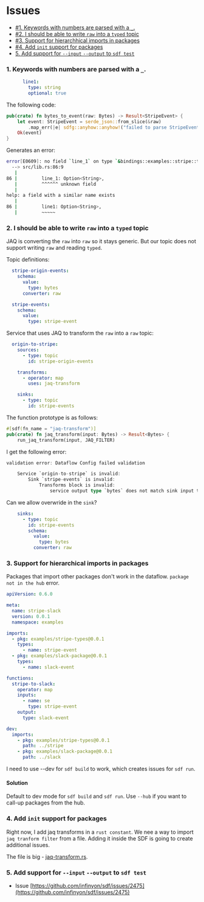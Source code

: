 # Issues

* [#1. Keywords with numbers are parsed with a `_`.](#1-keywords-with-numbers-are-parsed-with-a-_)
* [#2. I should be able to write `raw` into a `typed` topic](#2-i-should-be-able-to-write-raw-into-a-typed-topic)
* [#3. Support for hierarchhical imports in packages](#3-support-for-hierarchical-imports-in-packages)
* [#4. Add `init` support for packages](#4-add-init-support-for-packages)
* [5. Add support for `--input` `--output` to `sdf test`](#5-add-support-for---input---output-to-sdf-test)

### 1. Keywords with numbers are parsed with a `_`.

```yaml
      line1:
        type: string
        optional: true
```

The following code:
```rust
pub(crate) fn bytes_to_event(raw: Bytes) -> Result<StripeEvent> {
    let event: StripeEvent = serde_json::from_slice(&raw)
        .map_err(|e| sdfg::anyhow::anyhow!("failed to parse StripeEvent JSON: {}", e))?;
    Ok(event)
}
```

Generates an error:
```bash
error[E0609]: no field `line_1` on type `&bindings::examples::stripe::types::Address`
  --> src/lib.rs:86:9
   |
86 |         line_1: Option<String>,
   |         ^^^^^^ unknown field
   |
help: a field with a similar name exists
   |
86 |         line1: Option<String>,
   |         ~~~~~
```

### 2. I should be able to write `raw` into a `typed` topic

JAQ is converting the `raw` into `raw` so it stays generic.
But our topic does not support writing `raw` and reading `typed`.

Topic definitions:

```yaml
  stripe-origin-events:
    schema:
      value:
        type: bytes
      converter: raw

  stripe-events:
    schema:
      value:
        type: stripe-event
```

Service that uses JAQ to transform the `raw` into a `raw` topic:

```yaml
  origin-to-stripe:
    sources:
      - type: topic
        id: stripe-origin-events

    transforms:
      - operator: map
        uses: jaq-transform

    sinks:
      - type: topic
        id: stripe-events
```

The function prototype is as follows:

```rust
#[sdf(fn_name = "jaq-transform")]
pub(crate) fn jaq_transform(input: Bytes) -> Result<Bytes> {
    run_jaq_transform(input, JAQ_FILTER)
```

I get the following error:

```rust
validation error: Dataflow Config failed validation

    Service `origin-to-stripe` is invalid:
        Sink `stripe-events` is invalid:
            Transforms block is invalid:
                service output type `bytes` does not match sink input type `stripe-event`
```

Can we allow overwride in the `sink`?

```yaml
    sinks:
      - type: topic
        id: stripe-events
        schema:
          value:
            type: bytes
          converter: raw
```

### 3. Support for hierarchical imports in packages

Packages that import other packages don't work in the dataflow. `package not in the hub` error.

```yaml
apiVersion: 0.6.0

meta:
  name: stripe-slack
  version: 0.0.1
  namespace: examples

imports:
  - pkg: examples/stripe-types@0.0.1
    types:
      - name: stripe-event
  - pkg: examples/slack-package@0.0.1
    types:
      - name: slack-event

functions:
  stripe-to-slack:
    operator: map
    inputs:
      - name: se
        type: stripe-event
    output:
      type: slack-event

dev:
  imports:
    - pkg: examples/stripe-types@0.0.1
      path: ../stripe
    - pkg: examples/slack-package@0.0.1
      path: ../slack
```

I need to use --dev for `sdf build` to work, which creates issues for `sdf run`.

#### Solution

Default to dev mode for `sdf build` and `sdf run`. Use `--hub` if you want to call-up packages from the hub.

### 4. Add `init` support for packages

Right now, I add jaq transforms in a `rust constant`.
We nee a way to import `jaq tranform filter` from a file. Adding it inside the SDF is going to create additional issues. 

The file is big - [jaq-transform.rs](./packages/jaq/sample-transforms/stripe-transforms.jq).

### 5. Add support for `--input` `--output` to `sdf test`

* Issue [https://github.com/infinyon/sdf/issues/2475](https://github.com/infinyon/sdf/issues/2475)
